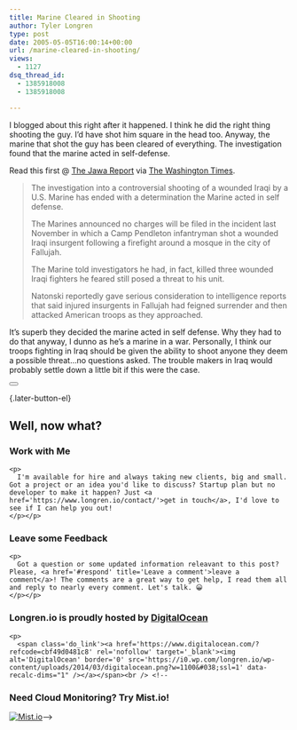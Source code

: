 ```yaml
---
title: Marine Cleared in Shooting
author: Tyler Longren
type: post
date: 2005-05-05T16:00:14+00:00
url: /marine-cleared-in-shooting/
views:
  - 1127
dsq_thread_id:
  - 1385918008
  - 1385918008

---
```

I blogged about this right after it happened. I think he did the right thing shooting the guy. I&#8217;d have shot him square in the head too. Anyway, the marine that shot the guy has been cleared of everything. The investigation found that the marine acted in self-defense.

Read this first @ [The Jawa Report][1] via [The Washington Times][2].

> The investigation into a controversial shooting of a wounded Iraqi by a U.S. Marine has ended with a determination the Marine acted in self defense.
> 
> The Marines announced no charges will be filed in the incident last November in which a Camp Pendleton infantryman shot a wounded Iraqi insurgent following a firefight around a mosque in the city of Fallujah.
> 
> The Marine told investigators he had, in fact, killed three wounded Iraqi fighters he feared still posed a threat to his unit.
> 
> Natonski reportedly gave serious consideration to intelligence reports that said injured insurgents in Fallujah had feigned surrender and then attacked American troops as they approached.

It&#8217;s superb they decided the marine acted in self defense. Why they had to do that anyway, I dunno as he&#8217;s a marine in a war. Personally, I think our troops fighting in Iraq should be given the ability to shoot anyone they deem a possible threat&#8230;no questions asked. The trouble makers in Iraq would probably settle down a little bit if this were the case. 

<div class="wpulike wpulike-default " >
  <div class="wp_ulike_general_class wp_ulike_is_not_liked">
    <button type="button"
					aria-label="Like Button"
					data-ulike-id="1856"
					data-ulike-nonce="885b88900a"
					data-ulike-type="likeThis"
					data-ulike-template="wpulike-default"
					data-ulike-display-likers="0"
					data-ulike-disable-pophover="0"
					class="wp_ulike_btn wp_ulike_put_image wp_likethis_1856"></button><span class="count-box"></span>
  </div>
</div>

[][3]{.later-button-el}

<div class='what-next'>
  <h2>
    Well, now what?
  </h2>
  
  <div class='hire'>
    <h3>
      Work with Me
    </h3>
    
    <p>
      I'm available for hire and always taking new clients, big and small. Got a project or an idea you'd like to discuss? Startup plan but no developer to make it happen? Just <a href='https://www.longren.io/contact/'>get in touch</a>, I'd love to see if I can help you out!
    </p></p>
  </div>
  
  <div class='hire'>
    <h3>
      Leave some Feedback
    </h3>
    
    <p>
      Got a question or some updated information releavant to this post? Please, <a href='#respond' title='Leave a comment'>leave a comment</a>! The comments are a great way to get help, I read them all and reply to nearly every comment. Let's talk. 😀
    </p></p>
  </div>
  
  <div class='now-what-bottom-ad'>
    <h3>
      Longren.io is proudly hosted by <a href='https://www.digitalocean.com/?refcode=cbf49d0481c8'>DigitalOcean</a>
    </h3>
    
    <p>
      <span class='do_link'><a href='https://www.digitalocean.com/?refcode=cbf49d0481c8' rel='nofollow' target='_blank'><img alt='DigitalOcean' border='0' src='https://i0.wp.com/longren.io/wp-content/uploads/2014/03/digitalocean.png?w=1100&#038;ssl=1' data-recalc-dims="1" /></a></span><br /> <!--

<h3>Need Cloud Monitoring? Try Mist.io!</h3>

<span class='do_link'><a href='http://mist.io/?ref=tyler' rel='nofollow' target='_blank'><img alt='Mist.io' border='0' src='https://i0.wp.com/longren.io/wp-content/uploads/2014/04/mistio.jpg?w=1100&#038;ssl=1' data-recalc-dims="1"></a></span>--></div> </div>

 [1]: http://mypetjawa.mu.nu/archives/079718.php
 [2]: http://washingtontimes.com/upi-breaking/20050504-091104-3759r.htm
 [3]: #